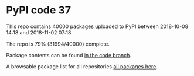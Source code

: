 # PyPI code 37

This repo contains 40000 packages uploaded to PyPI between 
2018-10-08 14:18 and 2018-11-02 07:18.

The repo is 79% (31994/40000) complete.

Package contents can be found [in the code branch](https://github.com/pypi-data/pypi-mirror-37/tree/code/packages).

A browsable package list for all repositories [all packages here](https://pypi-data.github.io/website/repositories/pypi-mirror-37).


